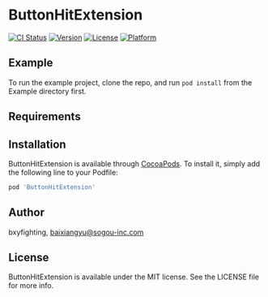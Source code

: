 # ButtonHitExtension

[![CI Status](http://img.shields.io/travis/bxyfighting/ButtonHitExtension.svg?style=flat)](https://travis-ci.org/bxyfighting/ButtonHitExtension)
[![Version](https://img.shields.io/cocoapods/v/ButtonHitExtension.svg?style=flat)](http://cocoapods.org/pods/ButtonHitExtension)
[![License](https://img.shields.io/cocoapods/l/ButtonHitExtension.svg?style=flat)](http://cocoapods.org/pods/ButtonHitExtension)
[![Platform](https://img.shields.io/cocoapods/p/ButtonHitExtension.svg?style=flat)](http://cocoapods.org/pods/ButtonHitExtension)

## Example

To run the example project, clone the repo, and run `pod install` from the Example directory first.

## Requirements

## Installation

ButtonHitExtension is available through [CocoaPods](http://cocoapods.org). To install
it, simply add the following line to your Podfile:

```ruby
pod 'ButtonHitExtension'
```

## Author

bxyfighting, baixiangyu@sogou-inc.com

## License

ButtonHitExtension is available under the MIT license. See the LICENSE file for more info.
